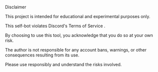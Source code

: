 Disclaimer

This project is intended for educational and experimental purposes only.

This self-bot violates Discord's Terms of Service
.

By choosing to use this tool, you acknowledge that you do so at your own risk.

The author is not responsible for any account bans, warnings, or other consequences resulting from its use.

Please use responsibly and understand the risks involved.
